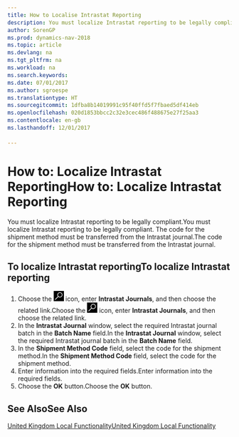```yaml
---
title: How to Localise Intrastat Reporting
description: You must localize Intrastat reporting to be legally compliant. The code for the shipment method must be transferred from the Intrastat journal.
author: SorenGP
ms.prod: dynamics-nav-2018
ms.topic: article
ms.devlang: na
ms.tgt_pltfrm: na
ms.workload: na
ms.search.keywords: 
ms.date: 07/01/2017
ms.author: sgroespe
ms.translationtype: HT
ms.sourcegitcommit: 1dfba8b14019991c95f40ffd5f7fbaed5df414eb
ms.openlocfilehash: 020d1853bbcc2c32e3cec486f488675e27f25aa3
ms.contentlocale: en-gb
ms.lasthandoff: 12/01/2017

---
```

# <a name="how-to-localize-intrastat-reporting"></a><span data-ttu-id="3a029-104">How to: Localize Intrastat Reporting</span><span class="sxs-lookup"><span data-stu-id="3a029-104">How to: Localize Intrastat Reporting</span></span>
<span data-ttu-id="3a029-105">You must localize Intrastat reporting to be legally compliant.</span><span class="sxs-lookup"><span data-stu-id="3a029-105">You must localize Intrastat reporting to be legally compliant.</span></span> <span data-ttu-id="3a029-106">The code for the shipment method must be transferred from the Intrastat journal.</span><span class="sxs-lookup"><span data-stu-id="3a029-106">The code for the shipment method must be transferred from the Intrastat journal.</span></span>  

## <a name="to-localize-intrastat-reporting"></a><span data-ttu-id="3a029-107">To localize Intrastat reporting</span><span class="sxs-lookup"><span data-stu-id="3a029-107">To localize Intrastat reporting</span></span>  

1.  <span data-ttu-id="3a029-108">Choose the ![Search for Page or Report](../../media/ui-search/search_small.png "Search for Page or Report icon") icon, enter **Intrastat Journals**, and then choose the related link.</span><span class="sxs-lookup"><span data-stu-id="3a029-108">Choose the ![Search for Page or Report](../../media/ui-search/search_small.png "Search for Page or Report icon") icon, enter **Intrastat Journals**, and then choose the related link.</span></span>  
2.  <span data-ttu-id="3a029-109">In the **Intrastat Journal** window, select the required Intrastat journal batch in the **Batch Name** field.</span><span class="sxs-lookup"><span data-stu-id="3a029-109">In the **Intrastat Journal** window, select the required Intrastat journal batch in the **Batch Name** field.</span></span>  
3.  <span data-ttu-id="3a029-110">In the **Shipment Method Code** field, select the code for the shipment method.</span><span class="sxs-lookup"><span data-stu-id="3a029-110">In the **Shipment Method Code** field, select the code for the shipment method.</span></span>  
4.  <span data-ttu-id="3a029-111">Enter information into the required fields.</span><span class="sxs-lookup"><span data-stu-id="3a029-111">Enter information into the required fields.</span></span>  
5.  <span data-ttu-id="3a029-112">Choose the **OK** button.</span><span class="sxs-lookup"><span data-stu-id="3a029-112">Choose the **OK** button.</span></span>  

## <a name="see-also"></a><span data-ttu-id="3a029-113">See Also</span><span class="sxs-lookup"><span data-stu-id="3a029-113">See Also</span></span>  
 [<span data-ttu-id="3a029-114">United Kingdom Local Functionality</span><span class="sxs-lookup"><span data-stu-id="3a029-114">United Kingdom Local Functionality</span></span>](united-kingdom-local-functionality.md)   

